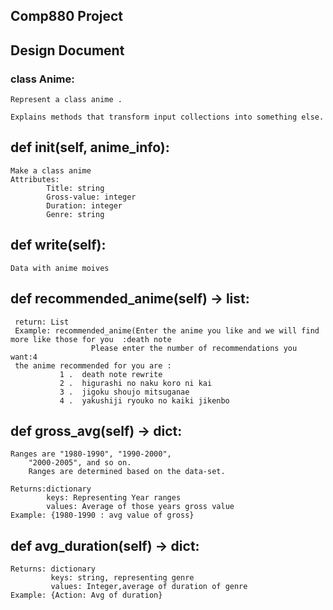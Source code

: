 ## Comp880 Project

## Design Document

### class Anime:

    Represent a class anime .

    Explains methods that transform input collections into something else.

## def init(self, anime_info):

    Make a class anime
    Attributes: 
            Title: string
            Gross-value: integer
            Duration: integer
            Genre: string

## def write(self):

    Data with anime moives

## def recommended_anime(self) -> list:

     return: List
     Example: recommended_anime(Enter the anime you like and we will find more like those for you  :death note
                      Please enter the number of recommendations you want:4
     the anime recommended for you are :
               1 .  death note rewrite
               2 .  higurashi no naku koro ni kai
               3 .  jigoku shoujo mitsuganae
               4 .  yakushiji ryouko no kaiki jikenbo

## def gross_avg(self) -> dict:

    Ranges are "1980-1990", "1990-2000",
        "2000-2005", and so on.
        Ranges are determined based on the data-set.
    
    Returns:dictionary
            keys: Representing Year ranges
            values: Average of those years gross value
    Example: {1980-1990 : avg value of gross}
    

## def avg_duration(self) -> dict:

    Returns: dictionary
             keys: string, representing genre
             values: Integer,average of duration of genre
    Example: {Action: Avg of duration}


    

    
